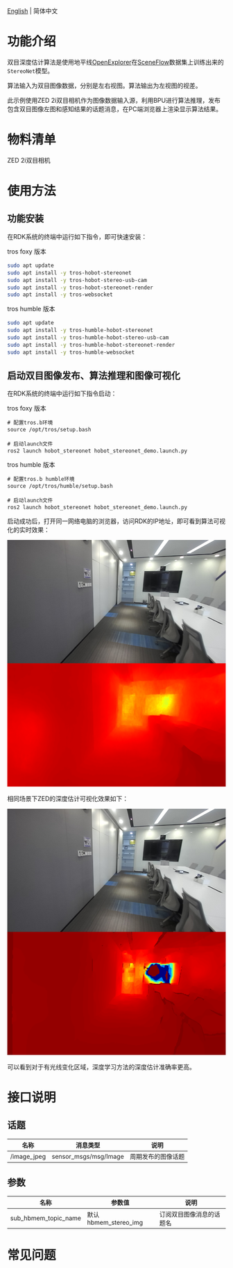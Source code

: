 [English](./README.md) | 简体中文

# 功能介绍

双目深度估计算法是使用地平线[OpenExplorer](https://developer.horizon.ai/api/v1/fileData/horizon_j5_open_explorer_cn_doc/hat/source/examples/stereonet.html)在[SceneFlow](https://lmb.informatik.uni-freiburg.de/resources/datasets/SceneFlowDatasets.en.html)数据集上训练出来的`StereoNet`模型。

算法输入为双目图像数据，分别是左右视图。算法输出为左视图的视差。

此示例使用ZED 2i双目相机作为图像数据输入源，利用BPU进行算法推理，发布包含双目图像左图和感知结果的话题消息，在PC端浏览器上渲染显示算法结果。

# 物料清单

ZED 2i双目相机

# 使用方法

## 功能安装

在RDK系统的终端中运行如下指令，即可快速安装：

tros foxy 版本
```bash
sudo apt update
sudo apt install -y tros-hobot-stereonet
sudo apt install -y tros-hobot-stereo-usb-cam
sudo apt install -y tros-hobot-stereonet-render
sudo apt install -y tros-websocket
```

tros humble 版本
```bash
sudo apt update
sudo apt install -y tros-humble-hobot-stereonet
sudo apt install -y tros-humble-hobot-stereo-usb-cam
sudo apt install -y tros-humble-hobot-stereonet-render
sudo apt install -y tros-humble-websocket
```

## 启动双目图像发布、算法推理和图像可视化

在RDK系统的终端中运行如下指令启动：

tros foxy 版本
```shell
# 配置tros.b环境
source /opt/tros/setup.bash

# 启动launch文件
ros2 launch hobot_stereonet hobot_stereonet_demo.launch.py 
```

tros humble 版本
```shell
# 配置tros.b humble环境
source /opt/tros/humble/setup.bash

# 启动launch文件
ros2 launch hobot_stereonet hobot_stereonet_demo.launch.py 
```

启动成功后，打开同一网络电脑的浏览器，访问RDK的IP地址，即可看到算法可视化的实时效果：

![stereonet_rdk](img/stereonet_rdk.png)

相同场景下ZED的深度估计可视化效果如下：

![stereonet_zed](img/stereonet_zed.png)

可以看到对于有光线变化区域，深度学习方法的深度估计准确率更高。

# 接口说明

## 话题

| 名称         | 消息类型                             | 说明                                     |
| ------------ | ------------------------------------ | ---------------------------------------- |
| /image_jpeg  | sensor_msgs/msg/Image                | 周期发布的图像话题             |

## 参数

| 名称                         | 参数值   | 说明     |
| --------------------------- | ------------------------ | ------------------------------ |
| sub_hbmem_topic_name        | 默认hbmem_stereo_img | 订阅双目图像消息的话题名                        |

# 常见问题
